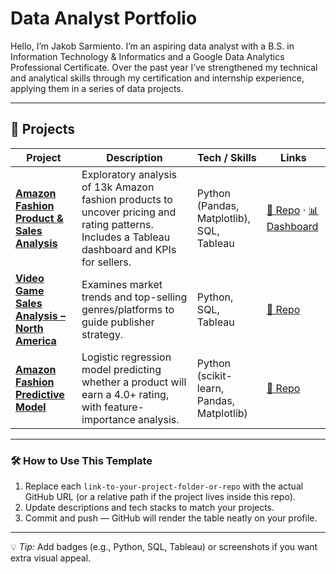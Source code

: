 # Data Analyst Portfolio

Hello, I’m Jakob Sarmiento. I’m an aspiring data analyst with a B.S. in Information Technology & Informatics and a Google Data Analytics Professional Certificate. Over the past year I’ve strengthened my technical and analytical skills through my certification and internship experience, applying them in a series of data projects. 

---

## 📂 Projects

| Project | Description | Tech / Skills | Links |
|--------|------------|---------------|-------|
| **[Amazon Fashion Product & Sales Analysis](https://github.com/Jakob-Sarmiento/north-american-video-game-sales-analysis)** | Exploratory analysis of 13k Amazon fashion products to uncover pricing and rating patterns. Includes a Tableau dashboard and KPIs for sellers. | Python (Pandas, Matplotlib), SQL, Tableau | [🔗 Repo](link-to-your-project-folder-or-repo) · [📊 Dashboard](link-to-your-tableau-link) |
| **[Video Game Sales Analysis – North America](link-to-your-project-folder-or-repo)** | Examines market trends and top-selling genres/platforms to guide publisher strategy. | Python, SQL, Tableau | [🔗 Repo](link-to-your-project-folder-or-repo) |
| **[Amazon Fashion Predictive Model](link-to-your-project-folder-or-repo)** | Logistic regression model predicting whether a product will earn a 4.0+ rating, with feature-importance analysis. | Python (scikit-learn, Pandas, Matplotlib) | [🔗 Repo](link-to-your-project-folder-or-repo) |

---

### 🛠️ How to Use This Template
1. Replace each `link-to-your-project-folder-or-repo` with the actual GitHub URL (or a relative path if the project lives inside this repo).
2. Update descriptions and tech stacks to match your projects.
3. Commit and push — GitHub will render the table neatly on your profile.

---

💡 *Tip:* Add badges (e.g., Python, SQL, Tableau) or screenshots if you want extra visual appeal.
